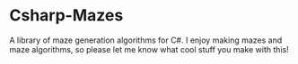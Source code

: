 # Csharp-Mazes
A library of maze generation algorithms for C#. I enjoy making mazes and maze algorithms, so please let me know what cool stuff you make with this!
